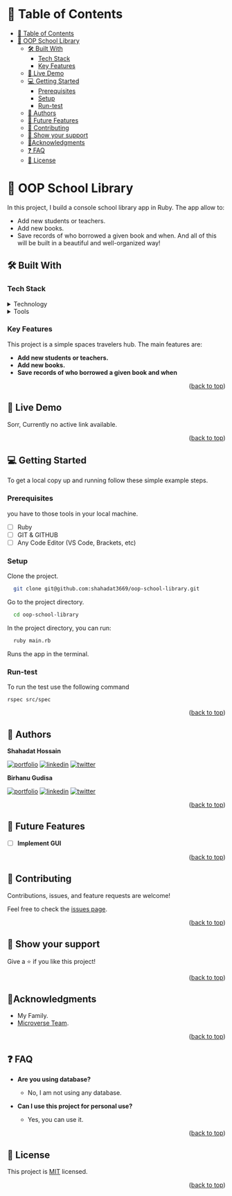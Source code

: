<a name="readme-top"></a>

# 📗 Table of Contents

- [📗 Table of Contents](#-table-of-contents)
- [🎯 OOP School Library](#-oop-school-library)
  - [🛠 Built With ](#-built-with-)
    - [Tech Stack ](#tech-stack-)
    - [Key Features ](#key-features-)
  - [🚀 Live Demo ](#-live-demo-)
  - [💻 Getting Started ](#-getting-started-)
    - [Prerequisites](#prerequisites)
    - [Setup](#setup)
    - [Run-test ](#run-test-)
  - [👥 Authors ](#-authors-)
  - [🔭 Future Features ](#-future-features-)
  - [🤝 Contributing ](#-contributing-)
  - [👋 Show your support ](#-show-your-support-)
  - [🔭Acknowledgments ](#acknowledgments-)
  - [❓ FAQ ](#-faq-)
  - [📝 License ](#-license-)

<!-- PROJECT DESCRIPTION -->

# 🎯 OOP School Library<a name="about-project"></a>

In this project, I build a console school library app in Ruby. The app allow to:

- Add new students or teachers.
- Add new books.
- Save records of who borrowed a given book and when.
  And all of this will be built in a beautiful and well-organized way!

## 🛠 Built With <a name="built-with"></a>

### Tech Stack <a name="tech-stack"></a>

<details>
  <summary>Technology</summary>
  <ul>
    <li>Ruby</li>
  </ul>
</details>

<details>
  <summary>Tools</summary>
  <ul>
    <li>VS Code</li>
    <li>GIT</li>
    <li>GITHUB</li>
  </ul>
</details>

<!-- Features -->

### Key Features <a name="key-features"></a>

This project is a simple spaces travelers hub. The main features are:

- **Add new students or teachers.**
- **Add new books.**
- **Save records of who borrowed a given book and when**

<p align="right">(<a href="#readme-top">back to top</a>)</p>

<!-- LIVE DEMO -->

## 🚀 Live Demo <a name="live-demo"></a>

<!-- - [Live Demo Link]() -->

Sorr, Currently no active link available.

<p align="right">(<a href="#readme-top">back to top</a>)</p>

<!-- GETTING STARTED -->

## 💻 Getting Started <a name="getting-started"></a>

To get a local copy up and running follow these simple example steps.

### Prerequisites

you have to those tools in your local machine.

- [ ] Ruby
- [ ] GIT & GITHUB
- [ ] Any Code Editor (VS Code, Brackets, etc)

### Setup

Clone the project.

```bash
  git clone git@github.com:shahadat3669/oop-school-library.git
```

Go to the project directory.

```bash
  cd oop-school-library
```

In the project directory, you can run:

```bash
  ruby main.rb
```

Runs the app in the terminal.

### Run-test <a name="run-test"></a>
To run the test use the following command
```
rspec src/spec
```
<p align="right">(<a href="#readme-top">back to top</a>)</p>

<!-- AUTHORS -->

## 👥 Authors <a name="authors"></a>

**Shahadat Hossain**

[![portfolio](https://img.shields.io/badge/my_portfolio-000?style=for-the-badge&logo=ko-fi&logoColor=white)](https://gutemag.github.io/) [![linkedin](https://img.shields.io/badge/shahadat_cseng-0A66C2?style=for-the-badge&logo=linkedin&logoColor=white)](https://linkedin.com/in/shahadat-cseng) [![twitter](https://img.shields.io/badge/@shahadat3669-1DA1F2?style=for-the-badge&logo=twitter&logoColor=white)](https://twitter.com/shahadat3669)

**Birhanu Gudisa**

[![portfolio](https://img.shields.io/badge/my_portfolio-000?style=for-the-badge&logo=ko-fi&logoColor=white)](https://github.com/GutemaG) [![linkedin](https://img.shields.io/badge/birhanugudisa-0A66C2?style=for-the-badge&logo=linkedin&logoColor=white)](https://linkedin.com/in/birhanuguidsa) [![twitter](https://img.shields.io/badge/@birhanugudisa3-1DA1F2?style=for-the-badge&logo=twitter&logoColor=white)](https://twitter.com/birhanugudisa3)
<p align="right">(<a href="#readme-top">back to top</a>)</p>

## 🔭 Future Features <a name="future-features"></a>

- [ ] **Implement GUI**

<p align="right">(<a href="#readme-top">back to top</a>)</p>

<!-- CONTRIBUTING -->

## 🤝 Contributing <a name="contributing"></a>

Contributions, issues, and feature requests are welcome!

Feel free to check the [issues page](https://github.com/shahadat3669/oop-school-library/issues).

<p align="right">(<a href="#readme-top">back to top</a>)</p>

<!-- SUPPORT -->

## 👋 Show your support <a name="support"></a>

Give a ⭐️ if you like this project!

<p align="right">(<a href="#readme-top">back to top</a>)</p>

<!-- ACKNOWLEDGEMENTS -->

## 🔭Acknowledgments <a name="acknowledgements"></a>

- My Family.
- [Microverse Team](https://www.microverse.org/).

<p align="right">(<a href="#readme-top">back to top</a>)</p>

<!-- FAQ (optional) -->

## ❓ FAQ <a name="faq"></a>

- **Are you using database?**

  - No, I am not using any database.

- **Can I use this project for personal use?**

  - Yes, you can use it.

<p align="right">(<a href="#readme-top">back to top</a>)</p>

## 📝 License <a name="license"></a>

This project is [MIT](./LICENSE) licensed.

<p align="right">(<a href="#readme-top">back to top</a>)</p>
